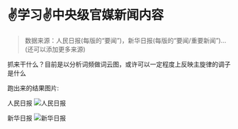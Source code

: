 # ✌学习✌中央级官媒新闻内容

> 数据来源：人民日报(每版的“要闻”)，新华日报(每版的“要闻/重要新闻”)…(还可以添加更多来源)

抓来干什么？目前是以分析词频做词云图，或许可以一定程度上反映主旋律的调子是什么

跑出来的结果图片:

人民日报
![人民日报](http://ww1.sinaimg.cn/large/005WOYz1ly1ftmce6eesxj30uk0i2jwi.jpg)

新华日报
![新华日报](http://ww1.sinaimg.cn/large/005WOYz1ly1ftmcek1nv0j30uk0i2ae5.jpg)
